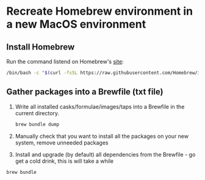 
# Recreate Homebrew environment in a new MacOS environment

## Install Homebrew

Run the command listend on Homebrew's [site](https://brew.sh/):

```sh
/bin/bash -c "$(curl -fsSL https://raw.githubusercontent.com/Homebrew/install/HEAD/install.sh)"
```

## Gather packages into a Brewfile (txt file)

1. Write all installed casks/formulae/images/taps into a Brewfile in the current
directory.

    ```sh
    brew bundle dump
    ```

2. Manually check that you want to install all the packages on your new system,
    remove unneeded packages

3. Install and upgrade (by default) all dependencies from the Brewfile - go get
a cold drink, this is will take a while

```sh
brew bundle
```
